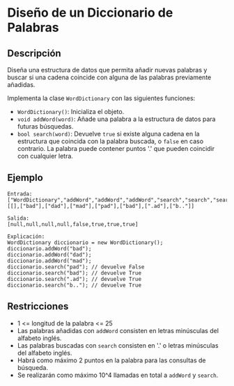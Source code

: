 # Diseño de un Diccionario de Palabras

## Descripción

Diseña una estructura de datos que permita añadir nuevas palabras y buscar si una cadena coincide con alguna de las palabras previamente añadidas.

Implementa la clase `WordDictionary` con las siguientes funciones:

- `WordDictionary()`: Inicializa el objeto.
- `void addWord(word)`: Añade una palabra a la estructura de datos para futuras búsquedas.
- `bool search(word)`: Devuelve `true` si existe alguna cadena en la estructura que coincida con la palabra buscada, o `false` en caso contrario. La palabra puede contener puntos '.' que pueden coincidir con cualquier letra.

## Ejemplo

```
Entrada:
["WordDictionary","addWord","addWord","addWord","search","search","search","search"]
[[],["bad"],["dad"],["mad"],["pad"],["bad"],[".ad"],["b.."]]

Salida:
[null,null,null,null,false,true,true,true]

Explicación:
WordDictionary diccionario = new WordDictionary();
diccionario.addWord("bad");
diccionario.addWord("dad");
diccionario.addWord("mad");
diccionario.search("pad"); // devuelve False
diccionario.search("bad"); // devuelve True
diccionario.search(".ad"); // devuelve True
diccionario.search("b.."); // devuelve True
```

## Restricciones

- 1 <= longitud de la palabra <= 25
- Las palabras añadidas con `addWord` consisten en letras minúsculas del alfabeto inglés.
- Las palabras buscadas con `search` consisten en '.' o letras minúsculas del alfabeto inglés.
- Habrá como máximo 2 puntos en la palabra para las consultas de búsqueda.
- Se realizarán como máximo 10^4 llamadas en total a `addWord` y `search`.